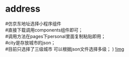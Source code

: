 # address  
#仿京东地址选择小程序组件  
#直接下载调用components组件即可；  
#调用方法在pages下personal里面复制粘贴即用；  
#city是存放城市的json；  
#目前只选择了三级城市 可以根据json文件选择多级；  )
[!img](https://github.com/caojinghao/address/blob/master/img/ezgif-2-db6766bb41ac.gif)
